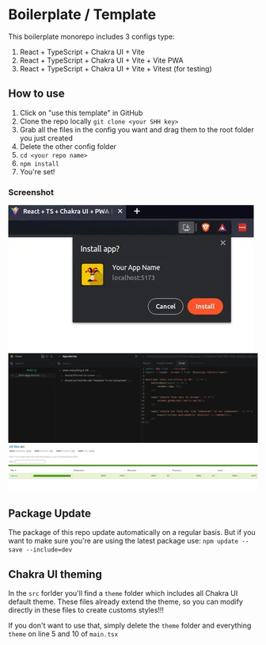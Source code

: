 # Boilerplate / Template

This boilerplate monorepo includes 3 configs type:

1. React + TypeScript + Chakra UI + Vite
2. React + TypeScript + Chakra UI + Vite + Vite PWA
3. React + TypeScript + Chakra UI + Vite + Vitest (for testing)

## How to use

1. Click on "use this template" in GitHub
2. Clone the repo locally `git clone <your SHH key>`
3. Grab all the files in the config you want and drag them to the root folder you just created
4. Delete the other config folder
3. `cd <your repo name>`
4. `npm install`
5. You're set!

### Screenshot

![PWA install ready](./pwa-install.webp)
![Vitest UI](./vitest-UI.webp)
![Vitest Coverage](./vitest-coverage.webp)
## Package Update

The package of this repo update automatically on a regular basis.
But if you want to make sure you're are using the latest package use:
`npm update --save --include=dev`

## Chakra UI theming

In the `src` forlder you'll find a `theme` folder which includes all Chakra UI default theme.
These files already extend the theme, so you can modify directly in these files to create customs styles!!!

If you don't want to use that, simply delete the `theme` folder and everything `theme` on line 5 and 10 of `main.tsx`
